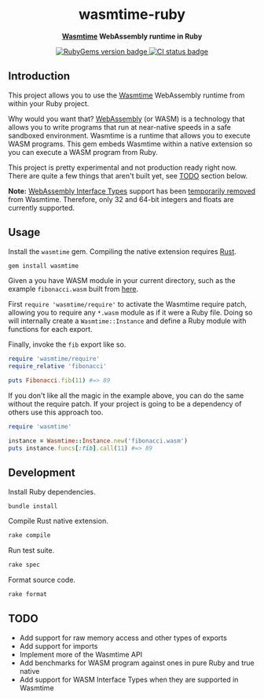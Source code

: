 <div align="center">
  <h1>wasmtime-ruby</h1>
  <p>
    <strong>
      <a href="https://github.com/bytecodealliance/wasmtime">Wasmtime</a> WebAssembly runtime in Ruby
    </strong>
  </p>
  <p>
    <a href="https://rubygems.org/gems/wasmtime">
      <img src="https://img.shields.io/gem/v/wasmtime" alt="RubyGems version badge" />
    </a>
    <a href="https://github.com/dtcristo/wasmtime-ruby/actions?query=workflow%3ACI">
      <img src="https://img.shields.io/github/workflow/status/dtcristo/wasmtime-ruby/CI" alt="CI status badge" />
    </a>
  </p>
</div>

## Introduction

This project allows you to use the [Wasmtime](https://wasmtime.dev/) WebAssembly
runtime from within your Ruby project.

Why would you want that? [WebAssembly](https://webassembly.org/) (or WASM) is a
technology that allows you to write programs that run at near-native speeds in a
safe sandboxed environment. Wasmtime is a runtime that allows you to execute
WASM programs. This gem embeds Wasmtime within a native extension so you can
execute a WASM program from Ruby.

This project is pretty experimental and not production ready right now. There
are quite a few things that aren't built yet, see [TODO](#todo) section below.

**Note:** [WebAssembly Interface Types](https://github.com/WebAssembly/interface-types/blob/master/proposals/interface-types/Explainer.md)
support has been [temporarily removed](https://github.com/bytecodealliance/wasmtime/pull/1292)
from Wasmtime. Therefore, only 32 and 64-bit integers and floats are currently
supported.

## Usage

Install the `wasmtime` gem. Compiling the native extension requires [Rust](https://rustup.rs/).

```sh
gem install wasmtime
```

Given a you have WASM module in your current directory, such as the example
`fibonacci.wasm` built from [here](https://github.com/dtcristo/wasmtime-ruby/tree/master/wasm/fibonacci).

First `require 'wasmtime/require'` to activate the Wasmtime require patch,
allowing you to require any `*.wasm` module as if it were a Ruby file. Doing so
will internally create a `Wasmtime::Instance` and define a Ruby module with
functions for each export.

Finally, invoke the `fib` export like so.

```rb
require 'wasmtime/require'
require_relative 'fibonacci'

puts Fibonacci.fib(11) #=> 89
```

If you don't like all the magic in the example above, you can do the same
without the require patch. If your project is going to be a dependency of others
use this approach too.

```rb
require 'wasmtime'

instance = Wasmtime::Instance.new('fibonacci.wasm')
puts instance.funcs[:fib].call(11) #=> 89
```

## Development

Install Ruby dependencies.

```sh
bundle install
```

Compile Rust native extension.

```sh
rake compile
```

Run test suite.

```sh
rake spec
```

Format source code.

```sh
rake format
```

## TODO

- Add support for raw memory access and other types of exports
- Add support for imports
- Implement more of the Wasmtime API
- Add benchmarks for WASM program against ones in pure Ruby and true native
- Add support for WASM Interface Types when they are supported in Wasmtime
